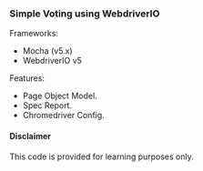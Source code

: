 ### Simple Voting using WebdriverIO

Frameworks:

- Mocha (v5.x)
- WebdriverIO v5

Features:

- Page Object Model.
- Spec Report.
- Chromedriver Config.

#### Disclaimer

This code is provided for learning purposes only.
